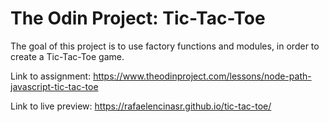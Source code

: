 # The Odin Project: Tic-Tac-Toe

The goal of this project is to use factory functions and modules, in order to create a Tic-Tac-Toe game.

Link to assignment: https://www.theodinproject.com/lessons/node-path-javascript-tic-tac-toe

Link to live preview: https://rafaelencinasr.github.io/tic-tac-toe/